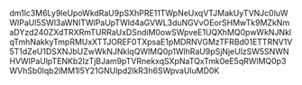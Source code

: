 dm1lc3M6Ly9leUpoWkdRaU9pSXhPRE11TWpNeUxqVTJMakUyTVNJc0luWWlPaUl5SWl3aWNITWlPaUpTWld4aGVWL3duNGVvOEorSHMwTk9MZkNmaDYzd240ZXdTRXRmTURRaUxDSndiM0owSWpveE1UQXhMQ0pwWkNJNklqTmhNakkyTmpRMUxXTTJOREF0TXpsaE1pMDRNVGMzTFRBd01ETTRNV1V5T1dZeU1DSXNJbUZwWkNJNklqQWlMQ0p1WlhRaU9pSjNjeUlzSW5SNWNHVWlPaUlpTENKb2IzTjBJam9pTVRnekxqSXpNaTQxTmk0eE5qRWlMQ0p3WVhSb0lqb2lMM1l5Y21GNUlpd2lkR3h6SWpvaUluMD0K